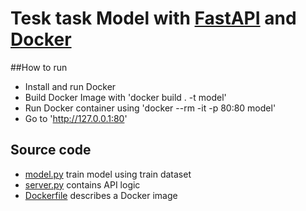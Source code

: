 # Tesk task Model with [FastAPI](https://fastapi.tiangolo.com/) and [Docker](https://www.docker.com/)

##How to run
  * Install and run Docker
  * Build Docker Image with 'docker build . -t model'
  * Run Docker container using 'docker --rm -it -p 80:80 model'
  * Go to 'http://127.0.0.1:80'

## Source code
 * [model.py](model.py) train model using train dataset
 * [server.py](server.py) contains API logic
 * [Dockerfile](Dockerfile) describes a Docker image
